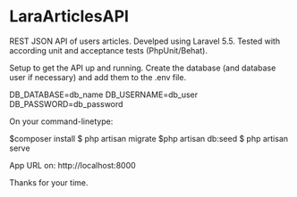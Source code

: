 # LaraArticlesAPI
REST JSON API of users articles. Develped using Laravel 5.5. Tested with according unit and acceptance tests (PhpUnit/Behat).

Setup to get the API up and running. Create the database (and database user if necessary) and add them to the .env file.

DB_DATABASE=db_name
DB_USERNAME=db_user
DB_PASSWORD=db_password

On your command-linetype:

$composer install
$ php artisan migrate
$php artisan db:seed
$ php artisan serve

App URL on:
http://localhost:8000

Thanks for your time.

